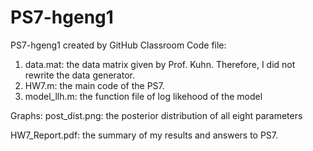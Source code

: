 # PS7-hgeng1
PS7-hgeng1 created by GitHub Classroom
Code file:
 1. data.mat: the data matrix given by Prof. Kuhn. Therefore, I did not rewrite the data generator.
 2. HW7.m: the main code of the PS7.
 3. model_llh.m: the function file of log likehood of the model
 
 Graphs: 
  post_dist.png: the posterior distribution of all eight parameters
  
 HW7_Report.pdf: the summary of my results and answers to PS7. 
